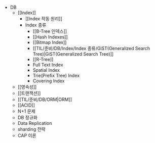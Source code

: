 * DB
	* [[Index]]
		* [[Index 작동 원리]]
		* Index 종류
			* [[B-Tree 인덱스]]
			* [[Hash Indexes]]
			* [[Bitmap Index]]
			* [[TIL/준비/DB/Index/Index 종류/GiST(Generalized Search Tree)|GiST(Generalized Search Tree)]]
			* [[R-Tree]]
			* Full Text Index
			* Spatial Index
			* Trie(Prefix Tree) Index
			* Covering Index
	* [[영속성]]
	* [[트랜잭션]]
	* [[TIL/준비/DB/ORM|ORM]]
	* [[ACID]]
	* N+1 문제
	* DB 정규화
	* Data Replication
	* sharding 전략
	* CAP 이론


